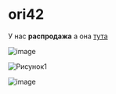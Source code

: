 # ori42

У нас **распродажа** а она [тута](https://2gis.ru/krasnodar/geo/3237700966547474/39.003242,45.020043?m=38.975699,45.01428/16.56)

![image](https://github.com/fftemp/ori42/assets/130838777/acc568d9-a6cb-4a2c-a757-6cc8e9137b5c)

![Рисунок1](https://github.com/fftemp/ori42/assets/130838777/b08f11aa-9df2-4041-a4c9-624be3cf44b5)

![image](https://github.com/fftemp/ori42/assets/130838777/6961c173-9d4f-4239-8f45-b59d9e4c897c)
